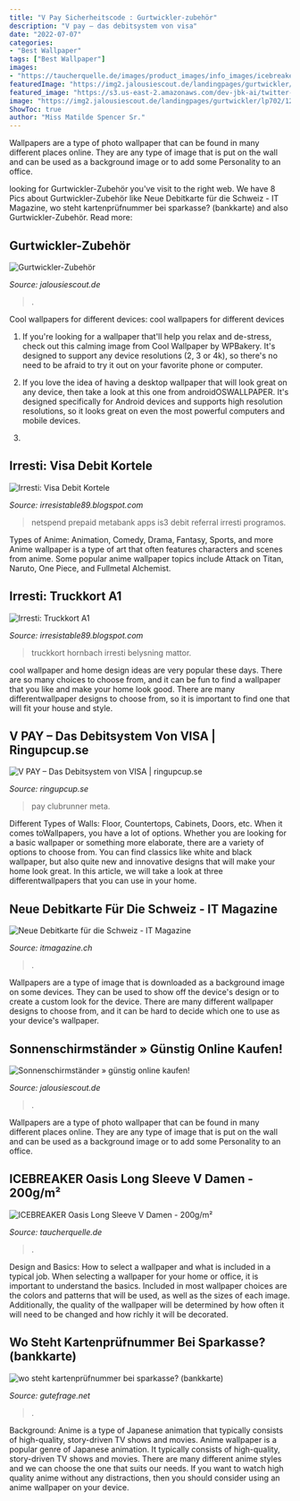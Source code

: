 ```yaml
---
title: "V Pay Sicherheitscode : Gurtwickler-zubehör"
description: "V pay – das debitsystem von visa"
date: "2022-07-07"
categories:
- "Best Wallpaper"
tags: ["Best Wallpaper"]
images:
- "https://taucherquelle.de/images/product_images/info_images/icebreaker-womens-oasis-long-sleeve-scoop-stripe-200g-m_9211.jpg"
featuredImage: "https://img2.jalousiescout.de/landingpages/gurtwickler/lp702/1200x900-box-mechanische-gurtwickler-zubehoer.jpg"
featured_image: "https://s3.us-east-2.amazonaws.com/dev-jbk-ai/twitter-card/HORNBACH Baumarkt AG/twitterCard-5cb49d824014da3f646d1628.png"
image: "https://img2.jalousiescout.de/landingpages/gurtwickler/lp702/1200x900-box-mechanische-gurtwickler-zubehoer.jpg"
ShowToc: true
author: "Miss Matilde Spencer Sr."
---
```





Wallpapers are a type of photo wallpaper that can be found in many different places online. They are any type of image that is put on the wall and can be used as a background image or to add some Personality to an office.

	

		
looking for Gurtwickler-Zubehör you've visit to the right web. We have 8 Pics about Gurtwickler-Zubehör like Neue Debitkarte für die Schweiz - IT Magazine, wo steht kartenprüfnummer bei sparkasse? (bankkarte) and also Gurtwickler-Zubehör. Read more:
		
    
## Gurtwickler-Zubehör

<img loading=lazy src="https://img2.jalousiescout.de/landingpages/gurtwickler/lp702/1200x900-box-mechanische-gurtwickler-zubehoer.jpg" onerror="this.onerror=null;this.src='https://tse2.mm.bing.net/th?id=OIP.lSpGLg2yarjKgHZjEzPAVwHaFj&amp;pid=15.1';" alt="Gurtwickler-Zubehör">

_Source: jalousiescout.de_

>. 

	

Cool wallpapers for different devices:
cool wallpapers for different devices 

1. If you're looking for a wallpaper that'll help you relax and de-stress, check out this calming image from Cool Wallpaper by WPBakery. It's designed to support any device resolutions (2, 3 or 4k), so there's no need to be afraid to try it out on your favorite phone or computer.

2. If you love the idea of having a desktop wallpaper that will look great on any device, then take a look at this one from androidOSWALLPAPER. It's designed specifically for Android devices and supports high resolution resolutions, so it looks great on even the most powerful computers and mobile devices.

3.

    
## Irresti: Visa Debit Kortele

<img loading=lazy src="https://lh3.googleusercontent.com/xOgeqm3Qj81WMRVmStIh71a2Qp2WGbR78dGVnTnXIqMDVhfrrM22zqILqXKzrxkuGd4" onerror="this.onerror=null;this.src='https://tse2.mm.bing.net/th?id=OIP.XxGu9uXuN9u-ZrmuSzXdigHaHa&amp;pid=15.1';" alt="Irresti: Visa Debit Kortele">

_Source: irresistable89.blogspot.com_

>netspend prepaid metabank apps is3 debit referral irresti programos. 

	

Types of Anime: Animation, Comedy, Drama, Fantasy, Sports, and more
Anime wallpaper is a type of art that often features characters and scenes from anime. Some popular anime wallpaper topics include Attack on Titan, Naruto, One Piece, and Fullmetal Alchemist.

    
## Irresti: Truckkort A1

<img loading=lazy src="https://s3.us-east-2.amazonaws.com/dev-jbk-ai/twitter-card/HORNBACH Baumarkt AG/twitterCard-5cb49d824014da3f646d1628.png" onerror="this.onerror=null;this.src='https://tse1.mm.bing.net/th?id=OIP.EMWyyMwkIMssmZrDcl-alQHaDx&amp;pid=15.1';" alt="Irresti: Truckkort A1">

_Source: irresistable89.blogspot.com_

>truckkort hornbach irresti belysning mattor. 

	

cool wallpaper and home design ideas are very popular these days. There are so many choices to choose from, and it can be fun to find a wallpaper that you like and make your home look good. There are many differentwallpaper designs to choose from, so it is important to find one that will fit your house and style.

    
## V PAY – Das Debitsystem Von VISA | Ringupcup.se

<img loading=lazy src="https://clubrunner.blob.core.windows.net/00009000998/Images/OPE/2010-OnlinePaymentDues.png" onerror="this.onerror=null;this.src='https://tse3.mm.bing.net/th?id=OIP.zDlPp5RFjjotR2DOKrLeMAHaF1&amp;pid=15.1';" alt="V PAY – Das Debitsystem von VISA | ringupcup.se">

_Source: ringupcup.se_

>pay clubrunner meta. 

	

Different Types of Walls: Floor, Countertops, Cabinets, Doors, etc.
When it comes toWallpapers, you have a lot of options. Whether you are looking for a basic wallpaper or something more elaborate, there are a variety of options to choose from. You can find classics like white and black wallpaper, but also quite new and innovative designs that will make your home look great. In this article, we will take a look at three differentwallpapers that you can use in your home.

    
## Neue Debitkarte Für Die Schweiz - IT Magazine

<img loading=lazy src="https://www.itmagazine.ch/imgserver/artikel/Illustrationen/2014/big/Raiffeisen_V-PAY_Member.jpg_140115_110157.jpg" onerror="this.onerror=null;this.src='https://tse2.mm.bing.net/th?id=OIP.ErwU5n7Xsb2og3KB1B-urgHaEr&amp;pid=15.1';" alt="Neue Debitkarte für die Schweiz - IT Magazine">

_Source: itmagazine.ch_

>. 

	

Wallpapers are a type of image that is downloaded as a background image on some devices. They can be used to show off the device's design or to create a custom look for the device. There are many different wallpaper designs to choose from, and it can be hard to decide which one to use as your device's wallpaper.

    
## Sonnenschirmständer » Günstig Online Kaufen!

<img loading=lazy src="https://img2.jalousiescout.de/landingpages/sonnenschirme/lp799/1200x900-box-sonnenschirmstaender-standfuss.jpg" onerror="this.onerror=null;this.src='https://tse2.mm.bing.net/th?id=OIP.CCib4DI6MREi5ofdxRAPGgHaFj&amp;pid=15.1';" alt="Sonnenschirmständer » günstig online kaufen!">

_Source: jalousiescout.de_

>. 

	



Wallpapers are a type of photo wallpaper that can be found in many different places online. They are any type of image that is put on the wall and can be used as a background image or to add some Personality to an office.

    
## ICEBREAKER Oasis Long Sleeve V Damen - 200g/m²

<img loading=lazy src="https://taucherquelle.de/images/product_images/info_images/icebreaker-womens-oasis-long-sleeve-scoop-stripe-200g-m_9211.jpg" onerror="this.onerror=null;this.src='https://tse1.mm.bing.net/th?id=OIP.9XIzglweRBxGU8g_esiPtgAAAA&amp;pid=15.1';" alt="ICEBREAKER Oasis Long Sleeve V Damen - 200g/m²">

_Source: taucherquelle.de_

>. 

	

Design and Basics: How to select a wallpaper and what is included in a typical job.
When selecting a wallpaper for your home or office, it is important to understand the basics. Included in most wallpaper choices are the colors and patterns that will be used, as well as the sizes of each image. Additionally, the quality of the wallpaper will be determined by how often it will need to be changed and how richly it will be decorated.

    
## Wo Steht Kartenprüfnummer Bei Sparkasse? (bankkarte)

<img loading=lazy src="https://images.gutefrage.net/media/fragen/bilder/wo-steht-kartenpruefnummer-bei-sparkasse/0_original.jpg?v=1564662138000" onerror="this.onerror=null;this.src='https://tse1.mm.bing.net/th?id=OIP.8CDtBVP-1oYJN1L5AmefvgHaNK&amp;pid=15.1';" alt="wo steht kartenprüfnummer bei sparkasse? (bankkarte)">

_Source: gutefrage.net_

>. 

	

Background: Anime is a type of Japanese animation that typically consists of high-quality, story-driven TV shows and movies.
Anime wallpaper is a popular genre of Japanese animation. It typically consists of high-quality, story-driven TV shows and movies. There are many different anime styles and we can choose the one that suits our needs. If you want to watch high quality anime without any distractions, then you should consider using an anime wallpaper on your device.

